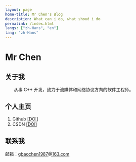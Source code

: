 ```yaml
---
layout: page
home-title: Mr Chen's Blog
description: What can i do, what shoud i do
permalink: /index.html
langs: ["zh-Hans", "en"]
lang: "zh-Hans"
---
```


# Mr Chen

## 关于我

&emsp;&emsp;从事 C++ 开发，致力于流媒体和网络协议方向的软件工程师。

## 个人主页

1. Github [[DOI]](https://github.com/gbcpp)
2. CSDN [[DOI]](https://blog.csdn.net/m0_59561186?spm=1010.2135.3001.5343)

## 联系我

邮箱：gbaochen1987@163.com